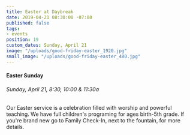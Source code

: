 ```yaml
---
title: Easter at Daybreak
date: 2019-04-21 08:30:00 -07:00
published: false
tags:
- events
position: 19
custom_dates: Sunday, April 21
image: "/uploads/good-friday-easter_1920.jpg"
small_image: "/uploads/good-friday-easter_480.jpg"
---
```


#### Easter Sunday

###### Sunday, April 21, 8:30, 10:00 & 11:30a

Our Easter service is a celebration filled with worship and powerful teaching. We have full children's programing for ages birth-5th grade. If you're brand new go to Family Check-In, next to the fountain, for more details.